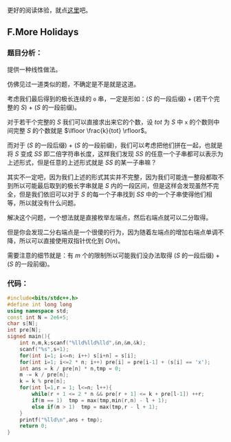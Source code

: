 更好的阅读体验，就点[这里](https://www.cnblogs.com/linyihdfj/p/17488679.html)吧。

## F.More Holidays

### 题目分析：

提供一种线性做法。

仿佛见过一道类似的题，不确定是不是就是这道。

考虑我们最后得到的极长连续的 `o` 串，一定是形如：($S$ 的一段后缀) + (若干个完整的 $S$) + ($S$ 的一段前缀)。

对于若干个完整的 $S$ 我们可以直接求出来它的个数，设 $tot$ 为 $S$ 中 `x` 的个数则中间完整 $S$ 的个数就是 $\lfloor \frac{k}{tot} \rfloor$。

而对于 ($S$ 的一段后缀) + ($S$ 的一段前缀)，我们可以考虑把他们拼在一起，也就是将 $S$ 变成 $SS$ 即二倍字符串长度，这样我们发现 $SS$ 的任意一个子串都可以表示为上述形式，但是任意的上述形式就是 $SS$ 的某一子串嘛？

其实不一定吧，因为我们上述的形式其实并不完整，因为我们可能连一整段都取不到所以可能最后取到的极长字串就是 $S$ 内的一段区间，但是这样会发现虽然不完全，但是我们依旧可以对于 $S$ 的每一个子串找到 $SS$ 中的一个子串使得他们相等，所以就没有什么问题。

解决这个问题，一个想法就是直接枚举左端点，然后右端点就可以二分取得。

但是你会发现二分右端点是一个很傻的行为，因为随着左端点的增加右端点单调不降，所以可以直接使用双指针优化到 $O(n)$。

需要注意的细节就是：有 $m$ 个的限制所以可能我们没办法取得 ($S$ 的一段后缀) + ($S$ 的一段前缀)。

### 代码：
```cpp
#include<bits/stdc++.h>
#define int long long
using namespace std;
const int N = 2e6+5;
char s[N];
int pre[N];
signed main(){
	int n,m,k;scanf("%lld%lld%lld",&n,&m,&k);
	scanf("%s",s+1);
	for(int i=1; i<=n; i++)	s[i+n] = s[i];
	for(int i=1; i<=2 * n; i++)	pre[i] = pre[i-1] + (s[i] == 'x');
	int ans = k / pre[n] * n,tmp = 0;
	m -= k / pre[n];
	k = k % pre[n];
	for(int l=1,r = 1; l<=n; l++){
		while(r + 1 <= 2 * n && pre[r + 1] <= k + pre[l-1]) ++r;
		if(m == 1)	tmp = max(tmp,min(r,n) - l + 1);
		else if(m > 1)	tmp = max(tmp,r - l + 1);
	}
	printf("%lld\n",ans + tmp);
	return 0;
}
```
